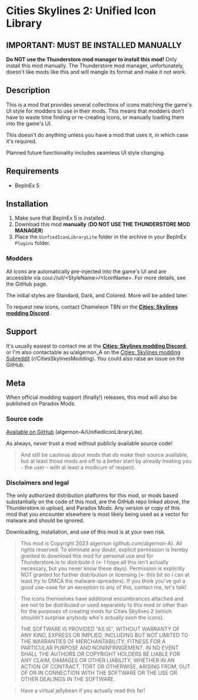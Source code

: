 # Cities Skylines 2: Unified Icon Library

## IMPORTANT: MUST BE INSTALLED MANUALLY
**Do NOT use the Thunderstore mod manager to install this mod!**
Only install this mod manually.  The Thunderstore mod manager, unfortunately, doesn't like mods like this and will mangle its format and make it not work.


## Description
This is a mod that provides several collections of icons matching the game's UI style for modders to use in their mods.   This means that modders don't have to waste time finding or re-creating icons, or manually loading them into the game's UI.

This doesn't do anything unless you have a mod that uses it, in which case it's required.

Planned future functionality includes seamless UI style changing.

## Requirements
- BepInEx 5

## Installation
1. Make sure that BepInEx 5 is installed.
2. Download this mod **manually** (**DO NOT USE THE THUNDERSTORE MOD MANAGER**)
3. Place the `UinfiedIconLibraryLite` folder in the archive in your BepInEx `Plugins` folder.

### Modders

All icons are automatically pre-injected into the game's UI and are accessible via coui://uil/\<StyleName\>/\<IconName\>.  For more details, see the GitHub page.

The initial styles are Standard, Dark, and Colored.  More will be added later.

To request new icons, contact Chameleon TBN on the [**Cities: Skylines modding Discord**](https://discord.gg/ZaH2zjtk).

## Support
It's usually easiest to contact me at the [**Cities: Skylines modding Discord**](https://discord.gg/ZaH2zjtk), or I'm also contactable as u/algernon_A on the [Cities: Skylines modding Subreddit](https://www.reddit.com/r/CitiesSkylinesModding) (r/CitiesSkylinesModding).  You could also raise an issue on the GitHub.

## Meta

When official modding support (finally!) releases, this mod will also be published on Paradox Mods.

### Source code
[Available on GitHub](https://github.com/algernon-A/UnifiedIconLibraryLite) (algernon-A/UnifiedIconLibraryLite).

As always, *never* trust a mod without publicly available source code!

>And still be cautious about mods that *do* make their source available, but at least those mods are off to a better start by already treating you - the user - with at least a modicum of respect.

### Disclaimers and legal
The only authorized distribution platforms for this mod, or mods based substantially on the code of this mod, are the GitHub repo linked above, the Thunderstore.io upload, and Paradox Mods.  Any version or copy of this mod that you encounter elsewhere is most likely being used as a vector for malware and should be ignored.

Downloading, installation, and use of this mod is at your own risk.

>This mod is Copyright 2023 algernon (github.com/algernon-A).  All rights reserved.  To eliminate any doubt, explicit permission is hereby granted to download this mod for personal use and for Thunderstore.io to distribute it (<- I hope all this isn't actually necessary, but you never know these days).  Permission is explicitly NOT granted for further distribution or licensing (<- this bit so I can at least *try* to DMCA the malware-spreaders). If you think you've got a good use-case for an exception to any of this, contact me, let's talk!

>The icons themselves have additional encumbrances attached and are not to be distributed or used separately to this mod or other than for the purposes of creating mods for Cities Skylines 2 (which shouldn't surprise anybody who's actually *seen* the icons).

>THE SOFTWARE IS PROVIDED "AS IS", WITHOUT WARRANTY OF ANY KIND, EXPRESS OR IMPLIED, INCLUDING BUT NOT LIMITED TO THE WARRANTIES OF MERCHANTABILITY, FITNESS FOR A PARTICULAR PURPOSE AND NONINFRINGEMENT. IN NO EVENT SHALL THE AUTHORS OR COPYRIGHT HOLDERS BE LIABLE FOR ANY CLAIM, DAMAGES OR OTHER LIABILITY, WHETHER IN AN ACTION OF CONTRACT, TORT OR OTHERWISE, ARISING FROM, OUT OF OR IN CONNECTION WITH THE SOFTWARE OR THE USE OR OTHER DEALINGS IN THE SOFTWARE.

>Have a virtual jellybean if you actually read this far!